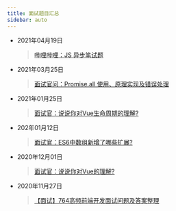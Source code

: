 ```yaml
---
title: 面试题目汇总
sidebar: auto
---
```

<style>
    .go-to-top {
        display: block !important;
    }
</style>
* 2021年04月19日
  > [哔哩哔哩：JS 异步笔试题](20210419.md)
* 2021年03月25日
  > [面试官问：Promise.all 使用、原理实现及错误处理](20210325.md)
* 2021年01月25日
  > [面试官：说说你对Vue生命周期的理解?](20210125.md)
* 202年01月12日
  > [面试官：ES6中数组新增了哪些扩展?](ES6/20210112.md)  
* 2020年12月01日
  > [面试官：说说你对Vue的理解?](VueSeries/20201201.md)  
* 2020年11月27日
  > [【面试】764高频前端开发面试问题及答案整理](20201127.md)

